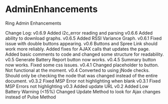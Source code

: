 # AdminEnhancements
Ring Admin Enhancements

Change Log:
v0.6.9
Added i2c_error reading and parsing
v0.6.6
Added ability to download graphs.
v0.6.5
Added RSSI Variance Graph.
v0.6.1
Fixed issue with double buttons appearing.
v0.6
Buttons and Spree Link should work more reliably.
Added fixes for AJAX calls that updates the page.
Added basic comments to code and changed some structure for readability.
v0.5
Generate Battery Report button now works.
v0.4.5
Summary button now works.
Fixed some css issues.
v0.4.1
Changed placeholder to button. Not functional at the moment.
v0.4
Converted to using jNode checks. Should only be checking the node that was changed instead of the entire document.
v0.3.2
Fixed MSP Error not highlighting when blank
v0.3.1
Fixed MSP Errors not highlighting
v0.3
Added update URL
v0.2
Added Low Battery Warning (<15%)
Changed Update Method to look for Ajax changes instead of Pulse Method
